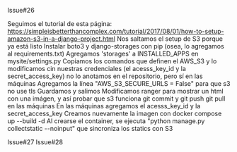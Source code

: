 Issue#26

Seguimos el tutorial de esta página:
https://simpleisbetterthancomplex.com/tutorial/2017/08/01/how-to-setup-amazon-s3-in-a-django-project.html
Nos saltamos el setup de S3 porque ya está listo
Instalar boto3 y django-storages con pip (osea, lo agregamos al requirements.txt)
Agregamos 'storages' a INSTALLED_APPS en mysite/settings.py
Copiamos los comandos que definen el AWS_S3 y lo modificamos cin nuestras credenciales (el acesss_key_id y la secret_access_key) no lo anotamos en el repositorio, pero sí en las máquinas
Agregamos la línea "AWS_S3_SECURE_URLS = False" para que s3 no use tls
Guardamos y salimos
Modificamos ranger para mostrar un html con una imágen, y así probar que s3 funciona
git commit y git push
git pull en las máquinas
En las máquinas agregamos el acesss_key_id y la secret_access_key
Creamos nuevamente la imagen con docker compose up --build -d
Al crearse el container, se ejecuta "python manage.py collectstatic --noinput" que sincroniza los statics con S3

Issue#27
Issue#28
